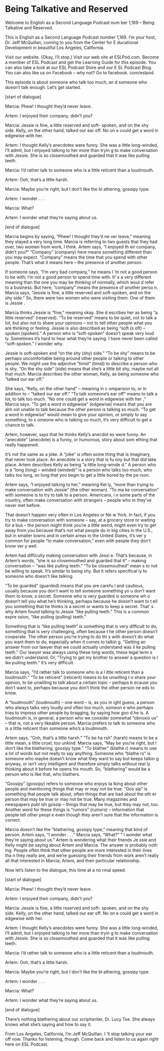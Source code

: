# Being Talkative and Reserved

Welcome to English as a Second Language Podcast num ber 1,169 – Being Talkative and Reserved.

This is English as a Second Language Podcast number  1,169. I’m your host, Dr. Jeff McQuillan, coming to you from the Center for E ducational Development in beautiful Los Angeles, California.

Visit our website. (Okay, I’ll stop.) Visit our web site at ESLPod.com. Become a member of ESL Podcast and get the Learning Guide for this episode. You can also take a look at our ESL Podcast Store and our E SL Podcast Blog. You can also like us on Facebook – why not? Go to facebook. com/eslpod.

This episode is about someone who talk too much, an d someone who doesn’t talk enough. Let’s get started.

[start of dialogue]

Marcia: Phew! I thought they’d never leave.

Artem: I enjoyed their company, didn’t you?

Marcia: Jessie is fine, a little reserved and soft- spoken, and on the shy side. Kelly, on the other hand, talked our ear off. No on e could get a word in edgewise with her.

Artem: I thought Kelly’s anecdotes were funny. She was a little long-winded, I’ll admit, but I enjoyed talking to her more than tryin g to make conversation with Jessie. She is so closemouthed and guarded that it was like pulling teeth.

Marcia: I’d rather talk to someone who is a little reticent than a loudmouth.

Artem: Ooh, that’s a little harsh.

Marcia: Maybe you’re right, but I don’t like the bl athering, gossipy type.

Artem: I wonder . . .

Marcia: What?

 Artem: I wonder what they’re saying about us.

[end of dialogue]

Marcia begins by saying, “Phew! I thought they’d ne ver leave,” meaning they stayed a very long time. Marcia is referring to two  guests that they had over, two women from work, I think. Artem says, “I enjoyed th eir company, didn’t you?” “Company” (company) here means something different than you may expect. “Company” means the time that you spend with other people. That’s what it means here – the presence of another person.

If someone says, “I’m very bad company,” he means I ’m not a good person to be with; I’m not a good person to spend time with. It’ s a very different meaning than the one you may be thinking of normally, which woul d refer to a business. But here, “company” means the presence of another perso n. Marcia says, “Jessie is fine, a little reserved and soft-spoken, and on the  shy side.” So, there were two women who were visiting them. One of them is Jessie .

Marcia thinks Jessie is “fine,” meaning okay. She d escribes her as being “a little reserved” (reserved). “To be reserved” means to be quiet, not to talk a lot, but also not to share your opinions – not to tell other  people what you are thinking or feeling. Jessie is also described as being “soft (s oft) – spoken (spoken).” A person who is “soft-spoken” doesn’t speak very loud ly. Sometimes it’s hard to hear what they’re saying. I have never been called “soft-spoken.” I wonder why.

Jessie is soft-spoken and “on the shy (shy) side.” “To be shy” means to be perhaps uncomfortable being around other people or talking to other people. We might use the adjective “timid” (timid) to describe  a person who is shy. “On the shy side” (side) means that she’s a little bit shy,  maybe not all that much. Marcia describes the other woman, Kelly, as being someone who “talked our ear off.”

She says, “Kelly, on the other hand” – meaning in c omparison to, or in addition to – “talked our ear off.” “To talk someone’s ear off”  means to talk a lot, to talk too much. “No one could get a word in edgewise with her ,” Marcia says. “To get a word in edgewise” (edgewise) means that you are alm ost unable to talk because the other person is talking so much. “To get a word  in edgewise” would mean to give your opinion, or simply to say something, to s omeone who is talking so much, it’s very difficult to get a chance to talk.

Artem, however, says that he thinks Kelly’s anecdot es were funny. An “anecdote” (anecdote) is a funny, or humorous, story about som ething that really happened.

It’s not the same as a joke. A “joke” is often some thing that is imaginary, that never took place. An anecdote is a story that is fu nny but that did take place. Artem describes Kelly as being “a little long-winde d.” A person who is a “long (long) – winded (winded)” is a person who talks too  much, who talks too long, so long that you begin to get a little bored by the pe rson.

Artem says, “I enjoyed talking to her,” meaning Kel ly, “more than trying to make conversation with Jessie” (the other woman). “To ma ke conversation” with someone is to try to talk to a person. Americans, i n some parts of the country, often make conversation with strangers – people who m they’ve never met before.

That doesn’t happen very often in Los Angeles or Ne w York. In fact, if you try to make conversation with someone – say, at a grocery store or waiting for a bus – the person might think you’re a little weird, might  even try to get away from you because that’s not what people do in big cities in the U.S., but in smaller towns and in certain areas in the United States, it’s ver y common for people “to make conversation,” even with people they don’t know ver y well.

Artem had difficulty making conversation with Jessi e. That’s because, in Artem’s words, “she is so closemouthed and guarded that it”  – making conversation – “was like pulling teeth.” “To be closemouthed” mean s to not be willing to speak. It’s similar to being shy. But it refers specifical ly to someone who doesn’t like talking.

“To be guarded” (guarded) means that you are carefu l and cautious, usually because you don’t want to tell someone something yo u don’t want them to know, a secret. Someone who is very guarded is someone wh o doesn’t tell you what he’s thinking, perhaps because he doesn’t want to t ell you something that he thinks is a secret or wants to keep a secret. That’ s why Artem found talking to Jessie “like pulling teeth.” This is a common expre ssion, “like pulling (pulling) teeth.”

Something that is “like pulling teeth” is something  that is very difficult to do, something that is very challenging, often because t he other person doesn’t cooperate. The other person you’re trying to do thi s with doesn’t do what you want them to do, especially when it comes to talkin g. “Getting an answer from our lawyer that we could actually understand was li ke pulling teeth.” Our lawyer was always using these long words, these legal term s we didn’t understand. Or, “Trying to get my brother to answer a question is l ike pulling teeth.” It’s very difficult.

Marcia says, “I’d rather talk to someone who is a l ittle reticent than a loudmouth.” “To be reticent” (reticent) means to be unwilling t o share your opinion, to be unwilling to talk about a certain topic – perhaps b ecause you don’t want to, perhaps because you don’t think the other person ne eds to know.

A “loudmouth” (loudmouth) – one word – is, as you m ight guess, a person who always talks very loudly and often too much, someon e who perhaps tries to impress other people by bragging, by saying how goo d he is. A loudmouth is, in general, a person who we consider somewhat “obnoxio us” – that is, not a very likeable person. Marcia prefers to talk to someone who is a little reticent than someone who’s a loudmouth.

Artem says, “Ooh, that’s a little harsh.” “To be ha rsh” (harsh) means to be a little mean, a little cruel, too unkind. Marcia says, “May be you’re right, but I don’t like the blathering, gossipy type.” “To blather” (blathe r) means to use a lot of words but not really to say anything. Someone who “blathe rs” is someone who maybe doesn’t know what they want to say but keeps talkin g anyway, or isn’t very intelligent and therefore simply talks without real ly thinking about it before he opens his mouth. So, “blathering” would be a person  who is like that, who blathers.

“Gossipy” (gossipy) refers to someone who enjoys ta lking about other people and mentioning things that may or may not be true. “Gos sip” is something that people talk about, often things that are bad about the oth er person that may be true or may not be true. Many magazines and newspapers publ ish gossip – things that may be true, but they may not, too. Another word for these things is “rumors” (rumors) – information that people tell other peopl e even though they aren’t sure that the information is correct.

Marcia doesn’t like the “blathering, gossipy type,”  meaning that kind of person. Artem says, “I wonder . . .” Marcia says, “What?” “ I wonder what they’re saying about us.” Artem is wondering what their friends Je ssie and Kelly might be saying about Artem and Marcia. The answer is probably noth ing. People often think that other people are more interested in their lives tha n they really are, and we’re guessing their friends from work aren’t really all that interested in Marcia, Artem, and their particular relationship.

Now let’s listen to the dialogue, this time at a no rmal speed.

[start of dialogue]

Marcia: Phew! I thought they’d never leave.

 Artem: I enjoyed their company, didn’t you?

Marcia: Jessie is fine, a little reserved and soft- spoken, and on the shy side. Kelly, on the other hand, talked our ear off. No on e could get a word in edgewise with her.

Artem: I thought Kelly’s anecdotes were funny. She was a little long-winded, I’ll admit, but I enjoyed talking to her more than tryin g to make conversation with Jessie. She is so closemouthed and guarded that it was like pulling teeth.

Marcia: I’d rather talk to someone who is a little reticent than a loudmouth.

Artem: Ooh, that’s a little harsh.

Marcia: Maybe you’re right, but I don’t like the bl athering, gossipy type.

Artem: I wonder . . .

Marcia: What?

Artem: I wonder what they’re saying about us.

[end of dialogue]

There’s nothing blathering about our scriptwriter, Dr. Lucy Tse. She always knows what she’s saying and how to say it.

From Los Angeles, California, I’m Jeff McQuillan. I ’ll stop talking your ear off now. Thanks for listening, though. Come back and listen to us again right here on ESL Podcast.

